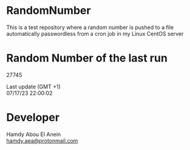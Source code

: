 # RandomNumber    
This is a test repository where a random number is pushed to a file automatically passwordless from a cron job in my Linux CentOS server    
# Random Number of the last run   
27745
      
Last update (GMT +1)    
07/17/23 22:00:02
# Developer    
Hamdy Abou El Anein   
hamdy.aea@protonmail.com
